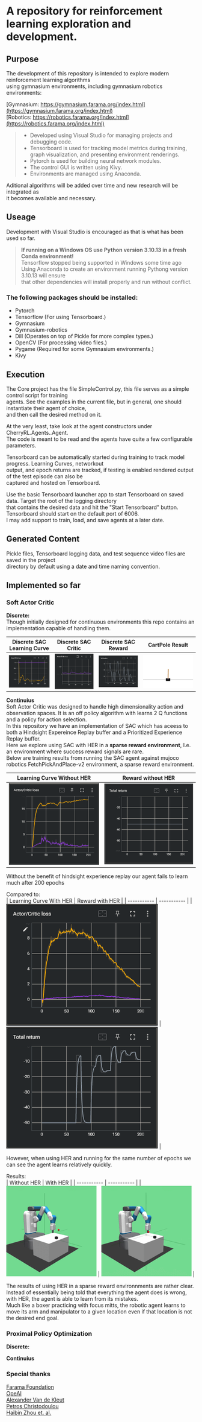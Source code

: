# A repository for reinforcement learning exploration and development.  
  
## Purpose  
The development of this repository is intended to explore modern reinforcement learning algorithms  
using gymnasium environments, including gymnasium robotics environments:  
  
[Gymnasium: https://gymnasium.farama.org/index.html](https://gymnasium.farama.org/index.html)  
[Robotics: https://robotics.farama.org/index.html](https://robotics.farama.org/index.html)  
  
> - Developed using Visual Studio for managing projects and debugging code.  
> - Tensorboard is used for tracking model metrics during training,  
> graph visualization, and presenting environment renderings.  
> - Pytorch is used for building neural network modules.  
> - The control GUI is written using Kivy.  
> - Environments are managed using Anaconda.  
  
Aditional algorithms will be added over time and new research will be integrated as  
it becomes available and necessary.  
  
## Useage  
  
Development with Visual Studio is encouraged as that is what has been used so far.  
> **If running on a Windows OS use Python version 3.10.13 in a fresh Conda environment!**  
> Tensorflow stopped being supported in Windows some time ago  
> Using Anaconda to create an environment running Pythong version 3.10.13 will ensure  
> that other dependencies will install properly and run without conflict.  
  
### The following packages should be installed:  
 - Pytorch  
 - Tensorflow (For using Tensorboard.)  
 - Gymnasium  
 - Gymnasium-robotics  
 - Dill  (Operates on top of Pickle for more complex types.)  
 - OpenCV (For processing video files.)  
 - Pygame (Required for some Gymnasium environments.)  
 - Kivy  
  
## Execution  
  
The Core project has the file SimpleControl.py, this file serves as a simple control script for training  
agents. See the examples in the current file, but in general, one should instantiate their agent of choice,  
and then call the desired method on it.  
  
At the very least, take look at the agent constructors under CherryRL.Agents.<AgentOfChoice>.Agent.  
The code is meant to be read and the agents have quite a few configurable parameters.

Tensorboard can be automatically started during training to track model progress. Learning Curves, networkout  
output, and epoch returns are tracked, if testing is enabled rendered output of the test episode can also be  
captured and hosted on Tensorboard.  
  
Use the basic Tensorboard launcher app to start Tensorboard on saved data. Target the root of the logging directory  
that contains the desired data and hit the "Start Tensorboard" button. Tensorboard should start on the default port of 6006.  
I may add support to train, load, and save agents at a later date.  
  
## Generated Content  
  
Pickle files, Tensorboard logging data, and test sequence video files are saved in the project  
directory by default using a date and time naming convention.  
  
## Implemented so far  
  
### Soft Actor Critic  
**Discrete:**  
Though initially designed for continuous environments this repo contains an implementation capable of handling them.  

| Discrete SAC Learning Curve | Discrete SAC Critic | Discrete SAC Reward | CartPole Result |
| ----------- | ----------- | ----------- | ----------- |
| ![DISC SAC Learning Curve](https://github.com/laughlin-joseph/ProjectAssets/blob/master/CARTPOLE_SAC_DISC/CriticUselessLC.PNG?raw=true) | ![DISC SAC Critic](https://github.com/laughlin-joseph/ProjectAssets/blob/master/CARTPOLE_SAC_DISC/CriticSignalSmall.PNG?raw=true) | ![DISC SAC Reward](https://github.com/laughlin-joseph/ProjectAssets/blob/master/CARTPOLE_SAC_DISC/RewLearnForget.PNG) | ![DISC SAC BEST RESULT](https://github.com/laughlin-joseph/ProjectAssets/blob/master/CARTPOLE_SAC_DISC/NotGreat.gif) |  

**Continuius**  
Soft Actor Critic was designed to handle high dimensionality action and observation spaces. It is an off policy algorithm with learns 2 Q functions and a policy for action selection.  
In this repository we have an implementation of SAC which has aceess to both a Hindsight Expereince Replay buffer and a Prioritized Experience Replay buffer.  
Here we explore using SAC with HER in a **sparse reward environment**, I.e. an environment where success reward signals are rare.  
Below are training results from running the SAC agent against mujoco robotics FetchPickAndPlace-v2 environment, a sparse reward environment.  
  
| Learning Curve Without HER | Reward without HER |
| ----------- | ----------- |
| ![Learning curve without HER](https://github.com/laughlin-joseph/ProjectAssets/blob/master/FPP_SAC_NO_HER/SACSparseNoHerNoLearn.PNG?raw=true) | ![Reward without HER](https://github.com/laughlin-joseph/ProjectAssets/blob/master/FPP_SAC_NO_HER/SACNoHERRew.PNG?raw=true) |  
  
Without the benefit of hindsight experience replay our agent fails to learn much after 200 epochs
  
Compared to:  
| Learning Curve With HER | Reward with HER |
| ----------- | ----------- |
| ![Learning curve with HER](https://github.com/laughlin-joseph/ProjectAssets/blob/master/FPP_SAC_CONT_SPARSE/FPP_20_Epc_LC_HER_SPARSE.PNG?raw=true) |  ![Reward with HER](https://github.com/laughlin-joseph/ProjectAssets/blob/master/FPP_SAC_CONT_SPARSE/FPPReward.PNG?raw=true) |
  
However, when using HER and running for the same number of epochs we can see the agent learns relatively quickly.  
  
Results:  
| Without HER | With HER |
| ----------- | ----------- |
| ![Without HER](https://github.com/laughlin-joseph/ProjectAssets/blob/master/FPP_SAC_NO_HER/StruggleSmall.gif) | ![With HER](https://github.com/laughlin-joseph/ProjectAssets/blob/master/FPP_SAC_CONT_SPARSE/WorkingSmall.gif) |  

The results of using HER in a sparse reward environnments are rather clear. Instead of essentially being told that everything the agent does is wrong, with HER, the agent is able to learn from its mistakes.  
Much like a boxer practicing with focus mitts, the robotic agent learns to move its arm and manipulator to a given location even if that location is not the desired end goal.
  
### Proximal Policy Optimization  
**Discrete:**  
  
**Continuius**  
  
### Special thanks  
[Farama Foundation](https://farama.org/)  
[OpeAI](https://github.com/openai)  
[Alexander Van de Kleut](https://github.com/avandekleut)  
[Petros Christodoulou](https://github.com/p-christ)  
[Haibin Zhou et. al.](https://github.com/coldsummerday)  
